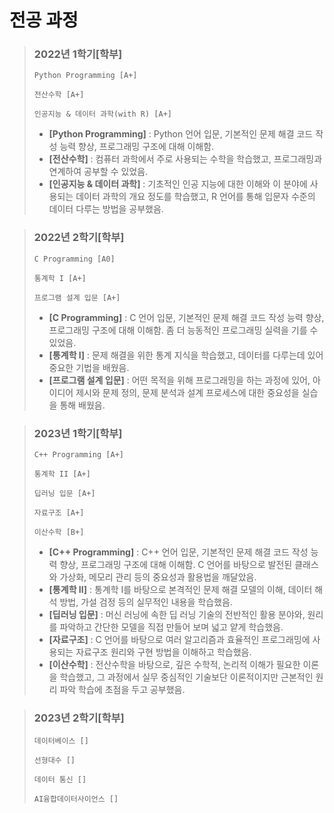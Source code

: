 # 전공 과정
> ### 2022년 1학기[학부]
> ```
> Python Programming [A+]
>
> 전산수학 [A+]
>
> 인공지능 & 데이터 과학(with R) [A+]
> ```
> - **[Python Programming]** : Python 언어 입문, 기본적인 문제 해결 코드 작성 능력 향상, 프로그래밍 구조에 대해 이해함.
> - **[전산수학]** : 컴퓨터 과학에서 주로 사용되는 수학을 학습했고, 프로그래밍과 연계하여 공부할 수 있었음.
> - **[인공지능 & 데이터 과학]** : 기초적인 인공 지능에 대한 이해와 이 분야에 사용되는 데이터 과학의 개요 정도를 학습했고, R 언어를 통해 입문자 수준의 데이터 다루는 방법을 공부했음.
  
> ### 2022년 2학기[학부]
> ```
> C Programming [A0]
>
> 통계학 I [A+]
>
> 프로그램 설계 입문 [A+]
> ```
> - **[C Programming]** : C 언어 입문, 기본적인 문제 해결 코드 작성 능력 향상, 프로그래밍 구조에 대해 이해함. 좀 더 능동적인 프로그래밍 실력을 기를 수 있었음.
> - **[통계학 I]** : 문제 해결을 위한 통계 지식을 학습했고, 데이터를 다루는데 있어 중요한 기법을 배웠음.
> - **[프로그램 설계 입문]** : 어떤 목적을 위해 프로그래밍을 하는 과정에 있어, 아이디어 제시와 문제 정의, 문제 분석과 설계 프로세스에 대한 중요성을 실습을 통해 배웠음.

> ### 2023년 1학기[학부]
> ```
> C++ Programming [A+]
>
> 통계학 II [A+]
>
> 딥러닝 입문 [A+]
>
> 자료구조 [A+]
>
> 이산수학 [B+]
> ```
> - **[C++ Programming]** : C++ 언어 입문, 기본적인 문제 해결 코드 작성 능력 향상, 프로그래밍 구조에 대해 이해함. C 언어를 바탕으로 발전된 클래스와 가상화, 메모리 관리 등의 중요성과 활용법을 깨달았음.
> - **[통계학 II]** : 통계학 I를 바탕으로 본격적인 문제 해결 모델의 이해, 데이터 해석 방법, 가설 검정 등의 실무적인 내용을 학습했음.
> - **[딥러닝 입문]** : 머신 러닝에 속한 딥 러닝 기술의 전반적인 활용 분야와, 원리를 파악하고 간단한 모델을 직접 만들어 보며 넓고 얕게 학습했음.
> - **[자료구조]** : C 언어를 바탕으로 여러 알고리즘과 효율적인 프로그래밍에 사용되는 자료구조 원리와 구현 방법을 이해하고 학습했음.
> - **[이산수학]** : 전산수학을 바탕으로, 깊은 수학적, 논리적 이해가 필요한 이론을 학습했고, 그 과정에서 실무 중심적인 기술보단 이론적이지만 근본적인 원리 파악 학습에 초점을 두고 공부했음.

> ### 2023년 2학기[학부]
> ```
> 데이터베이스 []
>
> 선형대수 []
>
> 데이터 통신 []
>
> AI융합데이터사이언스 []
> ```
>
